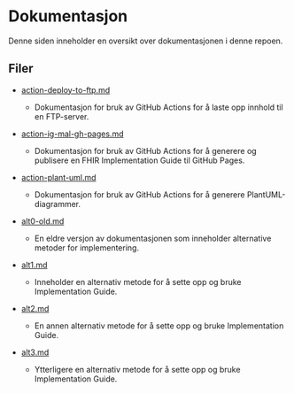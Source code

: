 # Dokumentasjon

Denne siden inneholder en oversikt over dokumentasjonen i denne repoen.

## Filer

- [action-deploy-to-ftp.md](https://github.com/HL7Norway/ig-mal/blob/main/documentation/action-deploy-to-ftp.md)
  - Dokumentasjon for bruk av GitHub Actions for å laste opp innhold til en FTP-server.
  
- [action-ig-mal-gh-pages.md](https://github.com/HL7Norway/ig-mal/blob/main/documentation/action-ig-mal-gh-pages.md)
  - Dokumentasjon for bruk av GitHub Actions for å generere og publisere en FHIR Implementation Guide til GitHub Pages.
  
- [action-plant-uml.md](https://github.com/HL7Norway/ig-mal/blob/main/documentation/action-plant-uml.md)
  - Dokumentasjon for bruk av GitHub Actions for å generere PlantUML-diagrammer.

- [alt0-old.md](https://github.com/HL7Norway/ig-mal/blob/main/documentation/alt0-old.md)
  - En eldre versjon av dokumentasjonen som inneholder alternative metoder for implementering.

- [alt1.md](https://github.com/HL7Norway/ig-mal/blob/main/documentation/alt1.md)
  - Inneholder en alternativ metode for å sette opp og bruke Implementation Guide.

- [alt2.md](https://github.com/HL7Norway/ig-mal/blob/main/documentation/alt2.md)
  - En annen alternativ metode for å sette opp og bruke Implementation Guide.

- [alt3.md](https://github.com/HL7Norway/ig-mal/blob/main/documentation/alt3.md)
  - Ytterligere en alternativ metode for å sette opp og bruke Implementation Guide.
